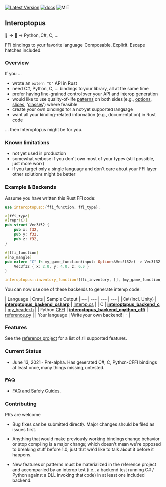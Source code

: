 
[![Latest Version]][crates.io]
[![docs]][docs.rs]
![MIT]

## Interoptopus

🦀  →  🐙 →  Python, C#, C, ...

FFI bindings to your favorite language. Composable. Explicit. Escape hatches included.


### Overview

If you ...

- wrote an `extern "C"` API in Rust
- need C#, Python, C, ... bindings to your library, all at the same time
- prefer having fine-grained control over your API and interop generation
- would like to use quality-of-life [patterns](crate::patterns) on both sides (e.g., [options](crate::patterns::option), [slices](crate::patterns::slice), '[classes](crate::patterns::class)') where feasible
- create your own bindings for a not-yet supported language
- want all your binding-related information (e.g., documentation) in Rust code

... then Interoptopus might be for you.


### Known limitations

- not yet used in production
- somewhat verbose if you don't own most of your types (still possible, just more work)
- if you target only a single language and don't care about your FFI layer other solutions might be better


### Example & Backends

Assume you have written this Rust FFI code:

```rust
use interoptopus::{ffi_function, ffi_type};

#[ffi_type]
#[repr(C)]
pub struct Vec3f32 {
    pub x: f32,
    pub y: f32,
    pub z: f32,
}

#[ffi_function]
#[no_mangle]
pub extern "C" fn my_game_function(input: Option<&Vec3f32>) -> Vec3f32 {
    Vec3f32 { x: 2.0, y: 4.0, z: 6.0 }
}

interoptopus::inventory_function!(ffi_inventory, [], [my_game_function], []);
```

You can now use one of these backends to generate interop code:

| Language | Crate | Sample Output
| --- | --- | --- | --- |
| C# (incl. Unity) | [**interoptopus_backend_csharp**](https://crates.io/crates/interoptopus_backend_csharp) | [Interop.cs](https://github.com/ralfbiedert/interoptopus/blob/master/interoptopus_backend_csharp/tests/output/Interop.cs) |
| C | [**interoptopus_backend_c**](https://crates.io/crates/interoptopus_backend_c) | [my_header.h](https://github.com/ralfbiedert/interoptopus/blob/master/interoptopus_backend_c/tests/output/my_header.h) |
| Python [CFFI](https://cffi.readthedocs.io/en/latest/index.html) | [**interoptopus_backend_cpython_cffi**](https://crates.io/crates/interoptopus_backend_cpython_cffi) | [reference.py](https://github.com/ralfbiedert/interoptopus/blob/master/interoptopus_backend_cpython_cffi/tests/output/reference_project.py) |
| Your language | Write your own backend! | - |

### Features

See the [reference project](https://github.com/ralfbiedert/interoptopus/tree/master/interoptopus_reference_project/src) for a list of all supported features.

### Current Status

- June 13, 2021 - Pre-alpha. Has generated C#, C, Python-CFFI bindings at least once, many things missing, untested.


### FAQ

- [FAQ and Safety Guides](https://github.com/ralfbiedert/interoptopus/blob/master/FAQ.md).

### Contributing

PRs are welcome.

- Bug fixes can be submitted directly. Major changes should be filed as issues
first.

- Anything that would make previously working bindings change behavior or stop compiling
is a major change; which doesn't mean we're opposed to breaking stuff before 1.0, just that
we'd like to talk about it before it happens.

- New features or patterns must be materialized in the reference project and accompanied by
an interop test (i.e., a backend test running C# / Python against a DLL invoking that code)
in at least one included backend.

[Latest Version]: https://img.shields.io/crates/v/interoptopus.svg
[crates.io]: https://crates.io/crates/interoptopus
[MIT]: https://img.shields.io/badge/license-MIT-blue.svg
[docs]: https://docs.rs/interoptopus/badge.svg
[docs.rs]: https://docs.rs/interoptopus/
